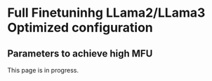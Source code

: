# Full Finetuninhg LLama2/LLama3 Optimized configuration

## Parameters to achieve high MFU

This page is in progress.
